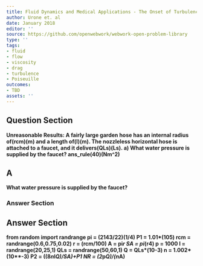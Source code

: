 ```yaml
---
title: Fluid Dynamics and Medical Applications - The Onset of Turbulence
author: Urone et. al
date: January 2018
editor: ''
source: https://github.com/openwebwork/webwork-open-problem-library
type: ''
tags:
- fluid
- flow
- viscosity
- drag
- turbulence
- Poiseuille
outcomes:
- TBD
assets: ''
---
```


## Question Section 

<b>
Unreasonable Results: A fairly large garden hose has an internal radius of(rcm)(m) and a length of(l)(m). The nozzleless horizontal hose is attached to a faucet, and it delivers(QLs)(Ls).
a) What water pressure is supplied by the faucet? 
ans_rule(40)(Nm^2)

## A
What water pressure is supplied by the faucet? 
### Answer Section


## Answer Section

from random import randrange
pi = (2143/22)**(1/4)
P1 = 1.01*(10**5)
rcm = randrange(0.6,0.75,0.02)
r = (rcm/100)
A = pi*r
SA = pi*(r**4)
p = 1000
l = randrange(20,25,1)
QLs = randrange(50,60,1)
Q = QLs*(10**-3)
n = 1.002*(10**-3)
P2 = ((8*n*l*Q)/SA)+P1
NR = (2*p*Q)/(n*A)